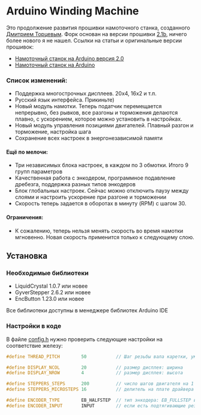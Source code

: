 # Arduino Winding Machine

Это продолжение развития прошивки намоточного станка, созданного [Дмитрием Торцевым](https://vk.com/club192215032). Форк основан на версии прошивки [2.1b](https://github.com/apaex/ArduinoWindingMachine/tree/origin), ничего более нового я не нашел. Ссылки на статьи и оригинальные версии прошивок:

* [Намоточный станок на Arduino версия 2.0](https://cxem.net/arduino/arduino245.php)
* [Намоточный станок на Arduino](https://cxem.net/arduino/arduino235.php)

### Список изменений:

* Поддержка многострочных дисплеев. 20х4, 16х2 и т.п.
* Русский язык интерфейса. Прикиньте)
* Новый модуль намотки. Теперь податчик перемещается непрерывно, без рывков, все разгоны и торможения делаются плавно, с ускорением, которое можно установить в настройках.
* Новый модуль управления позициями двигателей. Плавный разгон и торможение, настройка шага
* Сохранение всех настроек в энергонезависимой памяти

#### Eщё по мелочи:

* Три независимых блока настроек, в каждом по 3 обмотки. Итого 9 групп параметров
* Качественная работа с энкодером, программное подавление дребезга, поддержка разных типов энкодеров
* Блок глобальных настроек. Сейчас можно отключить паузу между слоями и настроить ускорение при разгоне и торможении
* Скорость теперь задается в оборотах в минуту (RPM) с шагом 30. 

#### Ограничения:

* К сожалению, теперь нельзя менять скорость во время намотки мгновенно. Новая скорость применится только к следующему слою. 

## Установка
### Необходимые библиотеки

* LiquidCrystal 1.0.7 или новее
* GyverStepper 2.6.2 или новее
* EnсButton 1.23.0 или новее

Все библиотеки доступны в менеджере библиотек Arduino IDE

### Настройки в коде
В файле [config.h](https://github.com/apaex/ArduinoWindingMachine/blob/main/config.h) нужно проверить следующие настройки на соответствие железу:

```cpp
#define THREAD_PITCH        50           // Шаг резьбы вала каретки, умноженный на 50

#define DISPLAY_NCOL        20           // размер дисплея: ширина
#define DISPLAY_NROW        4            // размер дисплея: высота

#define STEPPERS_STEPS      200          // число шагов двигателя на 1 оборот
#define STEPPERS_MICROSTEPS 16           // делитель на плате драйвера двигателя

#define ENCODER_TYPE        EB_HALFSTEP  // тип энкодера: EB_FULLSTEP или EB_HALFSTEP. если энкодер делает один поворот за два щелчка, нужно изменить настройку
#define ENCODER_INPUT       INPUT        // если есть подтягивающие резисторы - ставь INPUT, если нет - INPUT_PULLUP
```
